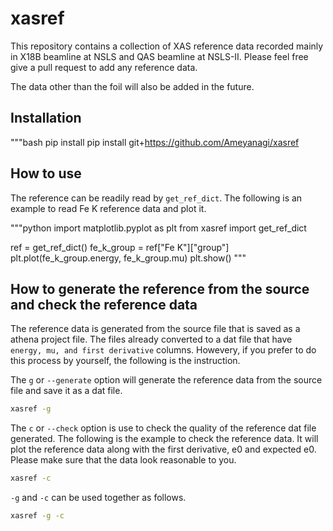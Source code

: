 # xasref

This repository contains a collection of XAS reference data recorded mainly in X18B beamline at NSLS and QAS beamline at NSLS-II.
Please feel free give a pull request to add any reference data.

The data other than the foil will also be added in the future.

## Installation

"""bash
pip install pip install git+https://github.com/Ameyanagi/xasref

## How to use

The reference can be readily read by `get_ref_dict`. The following is an example to read Fe K reference data and plot it.

"""python
import matplotlib.pyplot as plt
from xasref import get_ref_dict

ref = get_ref_dict()
fe_k_group = ref["Fe K"]["group"]
plt.plot(fe_k_group.energy, fe_k_group.mu)
plt.show()
"""

## How to generate the reference from the source and check the reference data

The reference data is generated from the source file that is saved as a athena project file.
The files already converted to a dat file that have `energy, mu, and first derivative` columns.
Howevery, if you prefer to do this process by yourself, the following is the instruction.

The `g` or `--generate` option will generate the reference data from the source file and save it as a dat file.

```bash
xasref -g
```

The `c` or `--check` option is use to check the quality of the reference dat file generated. The following is the example to check the reference data.
It will plot the reference data along with the first derivative, e0 and expected e0.
Please make sure that the data look reasonable to you.

```bash
xasref -c
```

`-g` and `-c` can be used together as follows.

```bash
xasref -g -c
```
